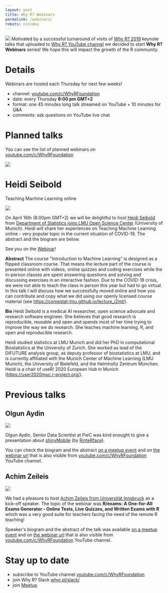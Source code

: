 ```yaml
---
layout: post
title: Why R? Webinars
permalink: /webinars/
robots: noindex
---
```


<img src="/foundation/images/fulls/webinars/webinars.jpg" class="fit image"> Motivated by a successful turnaround of visits of [Why R? 2019](whyr.pl/2019/) keynote talks 
that uploaded to [Why R? YouTube channel](https://www.youtube.com/c/WhyRFoundation) we decided to start **Why R? Webinars** series! We hope this will impact the growth of the R community.

# Details

Webinars are hosted each Thursday for next few weeks!

- channel: [youtube.com/c/WhyRFoundation](https://www.youtube.com/c/WhyRFoundation)
- date: every Thursday **8:00 pm GMT+2**
- format: one 45 minutes long talk streamed on YouTube + 10 minutes for Q&A 
- comments: ask questions on YouTube live chat

# Planned talks

You can see the list of planned webinars on [youtube.com/c/WhyRFoundation](https://www.youtube.com/c/WhyRFoundation)

<img src="/foundation/images/fulls/webinars/upcoming2.png" class="fit image">

# Heidi Seibold 

Teaching Machine Learning online

<img src="/foundation/images/fulls/webinars/heidi.jpg" class="fit image">

On April 16th (8:00pm GMT+2) we will be delightful to host [Heidi Seibold](https://www.researchgate.net/profile/Heidi_Seibold) from [Department of Statistics joins LMU Open Science Center](https://statsatlmu.tumblr.com/) (University of Munich). Heidi will share her experiences on Teaching Machine Learning online - very popular topic in the current situation of COVID-19. The abstract and the biogram are below.

See you on the [Webinar](https://www.youtube.com/watch?v=jPQJTVa-GsQ)!

**Abstract**
The course "Introduction to Machine Learning" is designed as a flipped classroom course. That means the lecture part of the course is presented online with videos, online quizzes and coding exercises while the in-person classes are spent answering questions and solving and discussing exercises in an interactive fashion. 
Due to the COVID-19 crisis, we were not able to teach the class in person this year but had to go virtual. In this talk I will discuss how we successfully moved online and how you can contribute and copy what we did using our openly licensed course material (see https://compstat-lmu.github.io/lecture_i2ml/). 


**Bio**
Heidi Seibold is a medical AI researcher, open science advocate and research software engineer. She believes that good research is reproducible, reusable and open and spends most of her time trying to improve the way we do research. She teaches machine learning, R, and open and reproducible research.

Heidi studied statistics at LMU Munich and did her PhD in computational Biostatistics at the University of Zurich. She worked as lead of the DIFUTURE analysis group, as deputy professor of biostatistics at LMU, and is currently affiliated with the Munich Center of Machine Learning (LMU Munich), the University of Bielefeld, and the Helmholtz Zentrum München. Heidi is a chair of useR! 2020 European Hub in Munich (https://user2020muc.r-project.org/).

# Previous talks

## Olgun Aydin

<img src="/foundation/images/fulls/webinars/olgun.jpg" class="fit image">

Olgun Aydin, Senior Data Scientist at PwC was kind enought to give a presentation about [shinyMobile](https://cran.r-project.org/web/packages/shinyMobile/index.html) (by [RinteRface](https://github.com/RinteRface)).

You can check the biogram and the abstract [on a meetup event](https://www.meetup.com/Spotkania-Entuzjastow-R-Warsaw-R-Users-Group-Meetup/events/269754753/) and on [the webinar url](https://www.youtube.com/watch?v=TJsu0S9_WY4) that is also visible from [youtube.com/c/WhyRFoundation](https://www.youtube.com/c/WhyRFoundation) YouTube channel.

## Achim Zeileis

<img src="/foundation/images/fulls/webinars/achim.jpg" class="fit image">

We had a pleasure to host [Achim Zeileis from Universität Innsbruck](https://eeecon.uibk.ac.at/~zeileis/) as a kick-off speaker.
The topic of the webinar was **R/exams: A One-for-All Exams Generator - Online Tests, Live Quizzes, and Written Exams with R** 
which was a very good suite for teachers facing the need of the remote R teaching!

Speaker's biogram and the abstract of the talk was available [on a meetup event](https://www.meetup.com/Spotkania-Entuzjastow-R-Warsaw-R-Users-Group-Meetup/events/269589118/) and on [the webinar url](https://www.youtube.com/watch?v=PnyCR7q4P4Q) that is also visible from [youtube.com/c/WhyRFoundation](https://www.youtube.com/c/WhyRFoundation) YouTube channel.

# Stay up to date

- subscribe to YouTube channel [youtube.com/c/WhyRFoundation](https://www.youtube.com/c/WhyRFoundation)
- join Why R? Slack [whyr.pl/slack/](http://whyr.pl/slack/)
- join [Meetup](https://www.meetup.com/Spotkania-Entuzjastow-R-Warsaw-R-Users-Group-Meetup/events/269589118/)
